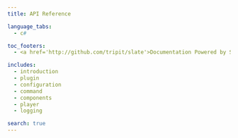```yaml
---
title: API Reference

language_tabs:
  - c#

toc_footers:
  - <a href='http://github.com/tripit/slate'>Documentation Powered by Slate</a>

includes:
  - introduction
  - plugin
  - configuration
  - command
  - components
  - player
  - logging

search: true
---
```


